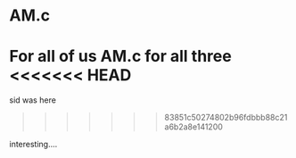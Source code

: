 # AM.c
For all of us
AM.c for all three
<<<<<<< HEAD
=======
sid was here
>>>>>>> 83851c50274802b96fdbbb88c21a6b2a8e141200


interesting....
